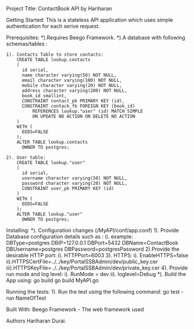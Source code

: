 Project Title:
ContactBook API by Hariharan

Getting Started:
This is a stateless API application which uses simple authentication for each serive request.

Prerequisites:
*).Requires Beego Framework.
*).A database with following schemas/tables :

	1). Contacts Table to store contacts:
		CREATE TABLE lookup.contacts
		(
		  id serial,
		  name character varying(50) NOT NULL,
		  email character varying(100) NOT NULL,
		  mobile character varying(20) NOT NULL,
		  address character varying(200) NOT NULL,
		  book_id smallint,
		  CONSTRAINT contact_pk PRIMARY KEY (id),
		  CONSTRAINT contack_fk FOREIGN KEY (book_id)
		      REFERENCES lookup."user" (id) MATCH SIMPLE
		      ON UPDATE NO ACTION ON DELETE NO ACTION
		)
		WITH (
		  OIDS=FALSE
		);
		ALTER TABLE lookup.contacts
		  OWNER TO postgres;

	2). User table:
		CREATE TABLE lookup."user"
		(
		  id serial,
		  username character varying(50) NOT NULL,
		  password character varying(20) NOT NULL,
		  CONSTRAINT user_pk PRIMARY KEY (id)
		)
		WITH (
		  OIDS=FALSE
		);
		ALTER TABLE lookup."user"
		  OWNER TO postgres;



Installing: 
*). Configuration changes (/MyAPI/conf/app.conf)
	1). Provide Database configuration details such as :
		i). example:	
		DBType=postgres
		DBIP=127.0.0.1
		DBPort=5432
		DBName=ContactBook
		DBUsername=postgres
		DBPassword=postgresPassword
	2).Provide the desirable HTTP port:
		i). HTTPPort=6003
	3). HTTPS:
		i). EnableHTTPS=false
		ii).HTTPSCertFile=../../key/PortalSSBAdmin/dev/public_key.cer
		iii).HTTPSKeyFile=../../key/PortalSSBAdmin/dev/private_key.cer
	4). Provide run mode and log level:
		i). RunMode = dev
		ii). loglevel=Debug
*). Build the App using:
	go build go build MyAPI.go

Running the tests:
1). Run the test using the following command:
	go test -run NameOfTest

Built With:
Beego Framework - The web framework used

Authors
Hariharan Durai.

